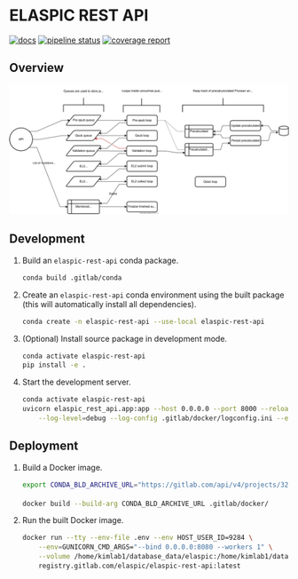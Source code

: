 # ELASPIC REST API

[![docs](https://img.shields.io/badge/docs-v0.2.7-blue.svg)](https://elaspic.gitlab.io/elaspic-rest-api/v0.2.7/)
[![pipeline status](https://gitlab.com/elaspic/elaspic-rest-api/badges/v0.2.7/pipeline.svg)](https://gitlab.com/elaspic/elaspic-rest-api/commits/v0.2.7/)
[![coverage report](https://gitlab.com/elaspic/elaspic-rest-api/badges/v0.2.7/coverage.svg?job=docs)](https://elaspic.gitlab.io/elaspic-rest-api/v0.2.7/htmlcov/)

## Overview

<p align="center">
<img src="docs/_static/images/workflow-diagram.svg" />
</p>

## Development

1. Build an `elaspic-rest-api` conda package.

    ```bash
    conda build .gitlab/conda
    ```

1. Create an `elaspic-rest-api` conda environment using the built package (this will automatically install all dependencies).

    ```bash
    conda create -n elaspic-rest-api --use-local elaspic-rest-api
    ```

1. (Optional) Install source package in development mode.

    ```bash
    conda activate elaspic-rest-api
    pip install -e .
    ```

1. Start the development server.

    ```bash
    conda activate elaspic-rest-api
    uvicorn elaspic_rest_api.app:app --host 0.0.0.0 --port 8000 --reload \
        --log-level=debug --log-config .gitlab/docker/logconfig.ini --env-file .env
    ```

## Deployment

1. Build a Docker image.

    ```bash
    export CONDA_BLD_ARCHIVE_URL="https://gitlab.com/api/v4/projects/3259401/jobs/artifacts/master/download?job=build"

    docker build --build-arg CONDA_BLD_ARCHIVE_URL .gitlab/docker/
    ```

1. Run the built Docker image.

    ```bash
    docker run --tty --env-file .env --env HOST_USER_ID=9284 \
        --env=GUNICORN_CMD_ARGS="--bind 0.0.0.0:8080 --workers 1" \
        --volume /home/kimlab1/database_data/elaspic:/home/kimlab1/database_data/elaspic:rw \
        registry.gitlab.com/elaspic/elaspic-rest-api:latest
    ```
